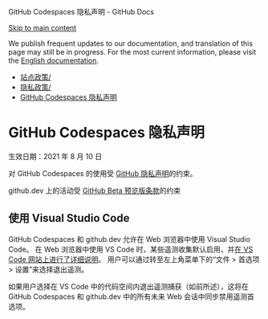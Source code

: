 GitHub Codespaces 隐私声明 - GitHub Docs

[Skip to main content](#main-content)

We publish frequent updates to our documentation, and translation of this page may still be in progress. For the most current information, please visit the [English documentation](/en).

* [站点政策/](/zh/site-policy)
* [隐私政策/](/zh/site-policy/privacy-policies)
* [GitHub Codespaces 隐私声明](/zh/site-policy/privacy-policies/github-codespaces-privacy-statement)

GitHub Codespaces 隐私声明
==========

生效日期：2021 年 8 月 10 日

对 GitHub Codespaces 的使用受 [GitHub 隐私声明](/zh/github/site-policy/github-privacy-statement)的约束。

github.dev 上的活动受 [GitHub Beta 预览版条款](/zh/github/site-policy/github-terms-of-service#j-beta-previews)的约束

[](#使用-visual-studio-code)[]()使用 Visual Studio Code
----------

GitHub Codespaces 和 github.dev 允许在 Web 浏览器中使用 Visual Studio Code。 在 Web 浏览器中使用 VS Code 时，某些遥测收集默认启用，并[在 VS Code 网站上进行了详细说明](https://code.visualstudio.com/docs/getstarted/telemetry)。 用户可以通过转至左上角菜单下的“文件 \> 首选项 \> 设置”来选择退出遥测。

如果用户选择在 VS Code 中的代码空间内退出遥测捕获（如前所述），这将在 GitHub Codespaces 和 github.dev 中的所有未来 Web 会话中同步禁用遥测首选项。
